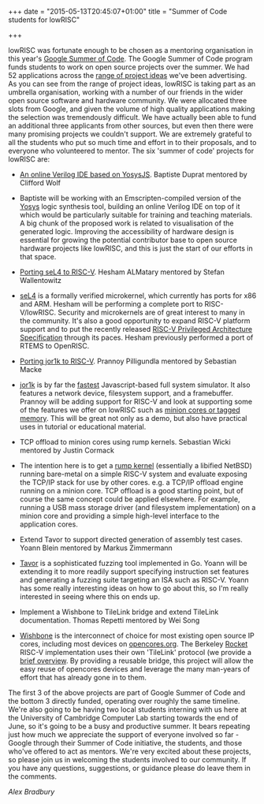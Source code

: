 +++
date = "2015-05-13T20:45:07+01:00"
title = "Summer of Code students for lowRISC"

+++

lowRISC was fortunate enough to be chosen as a mentoring organisation in this 
year's [Google Summer of 
Code](https://developers.google.com/open-source/soc/). The Google Summer of 
Code program funds students to work on open source projects over the summer. 
We had 52 applications across the [range of project 
ideas](http://www.lowrisc.org/docs/gsoc-2015-ideas/) we've been advertising. 
As you can see from the range of project ideas, lowRISC is taking part as an 
umbrella organisation, working with a number of our friends in the wider open 
source software and hardware community.
We were allocated three slots from Google, and given the volume of high 
quality applications making the selection was tremendously difficult. We have 
actually been able to fund an additional three applicants from other sources, 
but even then there were many promising projects we couldn't support. We are 
extremely grateful to all the students who put so much time and effort in to 
their proposals, and to everyone who volunteered to mentor. The six 'summer of 
code' projects for lowRISC are:

* [An online Verilog IDE based on 
YosysJS](http://www.google-melange.com/gsoc/project/details/google/gsoc2015/asy/5757334940811264). 
Baptiste Duprat mentored by Clifford Wolf
 * Baptiste will be working with an Emscripten-compiled version of
the [Yosys](http://www.clifford.at/yosys/) logic synthesis tool, building an 
online Verilog IDE on top
of it which would be particularly suitable for training and teaching
materials. A big chunk of the proposed work is related to visualisation of the 
generated logic. Improving the accessibility of hardware design is essential for
growing the potential contributor base to open source hardware
projects like lowRISC, and this is just the start of our efforts in that 
space.

* [Porting seL4 to 
RISC-V](http://www.google-melange.com/gsoc/project/details/google/gsoc2015/hesham/5868011953061888). 
Hesham ALMatary mentored by Stefan Wallentowitz
 * [seL4](https://sel4.systems/) is a formally verified microkernel, which 
currently has ports
for x86 and ARM. Hesham will be performing a complete port to
RISC-V/lowRISC. Security and microkernels are of great interest to
many in the community. It's also a good opportunity to expand RISC-V platform 
support and to put the recently released [RISC-V Privileged Architecture 
Specification](https://blog.riscv.org/2015/05/risc-v-draft-privileged-architecture-version-1-7-released/) 
through its paces. Hesham previously performed a port of RTEMS to
OpenRISC.

* [Porting jor1k to 
RISC-V](http://www.google-melange.com/gsoc/project/details/google/gsoc2015/prannoy1994/5651442522128384). 
Prannoy Pilligundla mentored by Sebastian Macke
 * [jor1k](https://s-macke.github.io/jor1k/) is by far the 
 [fastest](https://github.com/s-macke/jor1k/wiki/Benchmark-with-other-emulators) 
 Javascript-based full system
simulator. It also features a network device, filesystem support, and
a framebuffer. Prannoy will be adding support for RISC-V and look at
supporting some of the features we offer on lowRISC such as [minion
cores or tagged 
memory](http://www.lowrisc.org/docs/memo-2014-001-tagged-memory-and-minion-cores/). 
This will be great not only as a demo, but
also have practical uses in tutorial or educational material.

* TCP offload to minion cores using rump kernels. Sebastian Wicki
mentored by Justin Cormack
 * The intention here is to get a [rump kernel](http://rumpkernel.org/) 
(essentially a libified
NetBSD) running bare-metal on a simple RISC-V system and evaluate
exposing the TCP/IP stack for use by other cores. e.g. a TCP/IP
offload engine running on a minion core. TCP offload is a good
starting point, but of course the same concept could be applied
elsewhere. For example, running a USB mass storage driver (and filesystem
implementation) on a minion core and providing a simple high-level
interface to the application cores.

* Extend Tavor to support directed generation of assembly test cases.
Yoann Blein mentored by Markus Zimmermann
 * [Tavor](https://github.com/zimmski/tavor) is a sophisticated fuzzing tool 
implemented in Go. Yoann
will be extending it to more readily support specifying instruction
set features and generating a fuzzing suite targeting an ISA such as
RISC-V. Yoann has some really interesting ideas on how to go about
this, so I'm really interested in seeing where this on ends up.

* Implement a Wishbone to TileLink bridge and extend TileLink
documentation. Thomas Repetti mentored by Wei Song
 * [Wishbone](http://en.wikipedia.org/wiki/Wishbone_%28computer_bus%29) is the 
interconnect of choice for most existing open
source IP cores, including most devices on 
[opencores.org](http://opencores.org/). The Berkeley
[Rocket](https://github.com/ucb-bar/rocket-chip) RISC-V implementation uses 
their own 'TileLink' protocol (we provide a [brief 
overview](http://www.lowrisc.org/docs/tagged-memory-v0.1/rocket-chip/). By providing a 
reusable bridge, this project will allow the easy reuse of opencores devices 
and leverage the many man-years of effort that has already gone in to them.

The first 3 of the above projects are part of Google Summer of Code
and the bottom 3 directly funded, operating over roughly the same timeline. 
We're also going to be having two local
students interning with us here at the University of Cambridge
Computer Lab starting towards the end of June, so it's going to be a
busy and productive summer. It bears repeating just how much we appreciate the 
support of everyone involved so far - Google through their Summer of Code 
initiative, the students, and those who've offered to act as mentors. We're 
very excited about these projects, so please join us in welcoming the students 
involved to our community. If you have any questions, suggestions, or guidance 
please do leave them in the comments.

_Alex Bradbury_
